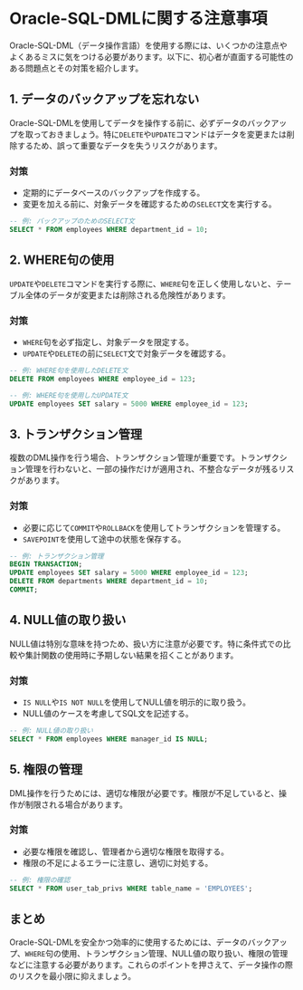 # Oracle-SQL-DMLに関する注意事項

Oracle-SQL-DML（データ操作言語）を使用する際には、いくつかの注意点やよくあるミスに気をつける必要があります。以下に、初心者が直面する可能性のある問題点とその対策を紹介します。

## 1. データのバックアップを忘れない
Oracle-SQL-DMLを使用してデータを操作する前に、必ずデータのバックアップを取っておきましょう。特に`DELETE`や`UPDATE`コマンドはデータを変更または削除するため、誤って重要なデータを失うリスクがあります。

### 対策
- 定期的にデータベースのバックアップを作成する。
- 変更を加える前に、対象データを確認するための`SELECT`文を実行する。

```sql
-- 例: バックアップのためのSELECT文
SELECT * FROM employees WHERE department_id = 10;
```

## 2. WHERE句の使用
`UPDATE`や`DELETE`コマンドを実行する際に、`WHERE`句を正しく使用しないと、テーブル全体のデータが変更または削除される危険性があります。

### 対策
- `WHERE`句を必ず指定し、対象データを限定する。
- `UPDATE`や`DELETE`の前に`SELECT`文で対象データを確認する。

```sql
-- 例: WHERE句を使用したDELETE文
DELETE FROM employees WHERE employee_id = 123;

-- 例: WHERE句を使用したUPDATE文
UPDATE employees SET salary = 5000 WHERE employee_id = 123;
```

## 3. トランザクション管理
複数のDML操作を行う場合、トランザクション管理が重要です。トランザクション管理を行わないと、一部の操作だけが適用され、不整合なデータが残るリスクがあります。

### 対策
- 必要に応じて`COMMIT`や`ROLLBACK`を使用してトランザクションを管理する。
- `SAVEPOINT`を使用して途中の状態を保存する。

```sql
-- 例: トランザクション管理
BEGIN TRANSACTION;
UPDATE employees SET salary = 5000 WHERE employee_id = 123;
DELETE FROM departments WHERE department_id = 10;
COMMIT;
```

## 4. NULL値の取り扱い
NULL値は特別な意味を持つため、扱い方に注意が必要です。特に条件式での比較や集計関数の使用時に予期しない結果を招くことがあります。

### 対策
- `IS NULL`や`IS NOT NULL`を使用してNULL値を明示的に取り扱う。
- NULL値のケースを考慮してSQL文を記述する。

```sql
-- 例: NULL値の取り扱い
SELECT * FROM employees WHERE manager_id IS NULL;
```

## 5. 権限の管理
DML操作を行うためには、適切な権限が必要です。権限が不足していると、操作が制限される場合があります。

### 対策
- 必要な権限を確認し、管理者から適切な権限を取得する。
- 権限の不足によるエラーに注意し、適切に対処する。

```sql
-- 例: 権限の確認
SELECT * FROM user_tab_privs WHERE table_name = 'EMPLOYEES';
```

## まとめ
Oracle-SQL-DMLを安全かつ効率的に使用するためには、データのバックアップ、`WHERE`句の使用、トランザクション管理、NULL値の取り扱い、権限の管理などに注意する必要があります。これらのポイントを押さえて、データ操作の際のリスクを最小限に抑えましょう。
